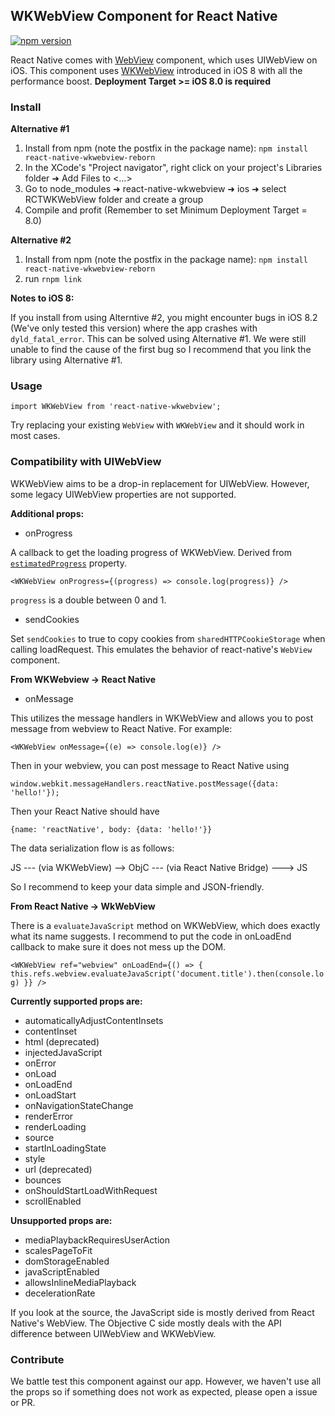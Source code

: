 ## WKWebView Component for React Native

[![npm version](https://badge.fury.io/js/react-native-wkwebview-reborn.svg)](https://badge.fury.io/js/react-native-wkwebview-reborn)

React Native comes with [WebView](http://facebook.github.io/react-native/docs/webview.html) component, which uses UIWebView on iOS. This component uses [WKWebView](http://nshipster.com/wkwebkit/) introduced in iOS 8 with all the performance boost. **Deployment Target >= iOS 8.0 is required**

### Install

**Alternative #1**

1. Install from npm (note the postfix in the package name): `npm install react-native-wkwebview-reborn`
2. In the XCode's "Project navigator", right click on your project's Libraries folder ➜ Add Files to <...>
3. Go to node_modules ➜ react-native-wkwebview ➜ ios ➜ select RCTWKWebView folder and create a group
4. Compile and profit (Remember to set Minimum Deployment Target = 8.0)

**Alternative #2**

1. Install from npm (note the postfix in the package name): `npm install react-native-wkwebview-reborn`
2. run `rnpm link`

**Notes to iOS 8:**

If you install from using Alterntive #2, you might encounter bugs in iOS 8.2 (We've only tested this version) where the app crashes with `dyld_fatal_error`.
This can be solved using Alternative #1. We were still unable to find the cause of the first bug so I recommend that you link the library using Alternative #1.


### Usage

```
import WKWebView from 'react-native-wkwebview';
```

Try replacing your existing `WebView` with `WKWebView` and it should work in most cases.

### Compatibility with UIWebView

WKWebView aims to be a drop-in replacement for UIWebView. However, some legacy UIWebView properties are not supported.

**Additional props:**

- onProgress

A callback to get the loading progress of WKWebView. Derived from [`estimatedProgress`](https://developer.apple.com/library/ios/documentation/WebKit/Reference/WKWebView_Ref/#//apple_ref/occ/instp/WKWebView/estimatedProgress) property.

```
<WKWebView onProgress={(progress) => console.log(progress)} />
```

`progress` is a double between 0 and 1.

- sendCookies

Set `sendCookies` to true to copy cookies from `sharedHTTPCookieStorage` when calling loadRequest.  This emulates the behavior of react-native's `WebView` component.

**From WKWebview -> React Native**

- onMessage

This utilizes the message handlers in WKWebView and allows you to post message from webview to React Native. For example:

```
<WKWebView onMessage={(e) => console.log(e)} />
```

Then in your webview, you can post message to React Native using

```
window.webkit.messageHandlers.reactNative.postMessage({data: 'hello!'});
```

Then your React Native should have 

```
{name: 'reactNative', body: {data: 'hello!'}}
```

The data serialization flow is as follows:

JS --- (via WKWebView) --> ObjC --- (via React Native Bridge) ---> JS

So I recommend to keep your data simple and JSON-friendly.

**From React Native -> WkWebView**

There is a `evaluateJavaScript` method on WKWebView, which does exactly what its name suggests. I recommend to put the code in onLoadEnd callback to make sure
it does not mess up the DOM.

`<WKWebView ref="webview" onLoadEnd={() => { this.refs.webview.evaluateJavaScript('document.title').then(console.log) }} />`

**Currently supported props are:**

- automaticallyAdjustContentInsets
- contentInset
- html (deprecated)
- injectedJavaScript
- onError
- onLoad
- onLoadEnd
- onLoadStart
- onNavigationStateChange
- renderError
- renderLoading
- source
- startInLoadingState
- style
- url (deprecated)
- bounces
- onShouldStartLoadWithRequest
- scrollEnabled

**Unsupported props are:**

- mediaPlaybackRequiresUserAction
- scalesPageToFit
- domStorageEnabled
- javaScriptEnabled
- allowsInlineMediaPlayback
- decelerationRate

If you look at the source, the JavaScript side is mostly derived from React Native's WebView. The Objective C side mostly deals with the API difference between UIWebView and WKWebView.

### Contribute

We battle test this component against our app. However, we haven't use all the props so if something does not work as expected, please open a issue or PR.

